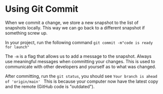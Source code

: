 # Using Git Commit
When we commit a change, we store a new snapshot to the list of snapshots locally. This way we can go back to a different
snapshot if something screw up.

In your project, run the following command
```git commit -m"code is ready for launch"```

The ``-m`` is a flag that allows us to add a message to the snapshot. Always use meaningful messages
when committing your changes. This is used to communicate with other developers and yourself as to what was changed.

After committing, run the ``git status``, you should see ```Your branch is ahead of 'origin/main' ``` This is because
your computer now have the latest copy and the remote (GitHub code is "outdated").
